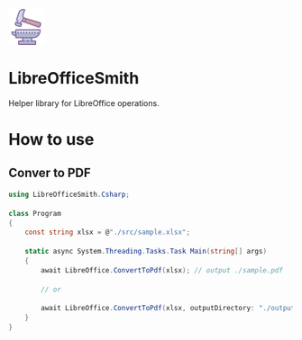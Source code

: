 ![logo](https://raw.githubusercontent.com/tatsuya-midorikawa/LibreOfficeSmith/main/assets/libreoffice_smith.png)
# LibreOfficeSmith
Helper library for LibreOffice operations.

# How to use

## Conver to PDF

```cs
using LibreOfficeSmith.Csharp;

class Program
{
    const string xlsx = @"./src/sample.xlsx";

    static async System.Threading.Tasks.Task Main(string[] args)
    {
        await LibreOffice.ConvertToPdf(xlsx); // output ./sample.pdf

        // or
        
        await LibreOffice.ConvertToPdf(xlsx, outputDirectory: "./output"); // output ./output/sample.pdf
    }
}
```

